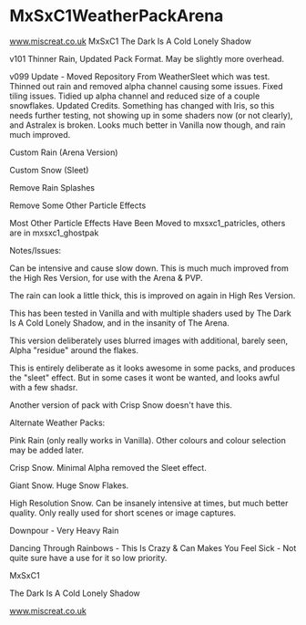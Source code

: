 # MxSxC1WeatherPackArena
www.miscreat.co.uk
MxSxC1
The Dark Is A Cold Lonely Shadow


v101 Thinner Rain, Updated Pack Format. May be slightly more overhead.

v099 Update - Moved Repository From WeatherSleet which was test. Thinned out rain and removed alpha channel causing some issues. Fixed tiling issues. Tidied up alpha channel and reduced size of a couple snowflakes. Updated Credits. Something has changed with Iris, so this needs further testing, not showing up in some shaders now (or not clearly), and Astralex is broken. Looks much better in Vanilla now though, and rain much improved.

Custom Rain (Arena Version)

Custom Snow (Sleet)

Remove Rain Splashes

Remove Some Other Particle Effects

Most Other Particle Effects Have Been Moved to mxsxc1_patricles, others are in mxsxc1_ghostpak

Notes/Issues:

Can be intensive and cause slow down. This is much much improved from the High Res Version, for use with the Arena & PVP.

The rain can look a little thick, this is improved on again in High Res Version.

This has been tested in Vanilla and with multiple shaders used by The Dark Is A Cold Lonely Shadow, and in the insanity of The Arena.

This version deliberately uses blurred images with additional, barely seen, Alpha "residue" around the flakes.

This is entirely deliberate as it looks awesome in some packs, and produces the "sleet" effect. But in some cases it wont be wanted, and looks awful with a few shadsr.

Another version of pack with Crisp Snow doesn't have this.

Alternate Weather Packs:

Pink Rain (only really works in Vanilla). Other colours and colour selection may be added later.

Crisp Snow. Minimal Alpha removed the Sleet effect.

Giant Snow. Huge Snow Flakes.

High Resolution Snow. Can be insanely intensive at times, but much better quality. Only really used for short scenes or image captures.

Downpour - Very Heavy Rain

Dancing Through Rainbows - This Is Crazy & Can Makes You Feel Sick - Not quite sure have a use for it so low priority.

MxSxC1

The Dark Is A Cold Lonely Shadow

www.miscreat.co.uk
